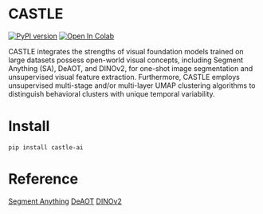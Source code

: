 # CASTLE


[![PyPI version](https://badge.fury.io/py/castle-ai.svg)](https://badge.fury.io/py/castle-ai)
[![Open In Colab](https://colab.research.google.com/assets/colab-badge.svg)](???)

CASTLE integrates the strengths of visual foundation models trained on large datasets possess open-world visual concepts, including Segment Anything (SA), DeAOT, and DINOv2, for one-shot image segmentation and unsupervised visual feature extraction. Furthermore, CASTLE employs unsupervised multi-stage and/or multi-layer UMAP clustering algorithms to distinguish behavioral clusters with unique temporal variability. 

# Install
```
pip install castle-ai
```

# Reference

[Segment Anything](https://github.com/facebookresearch/segment-anything.git)
[DeAOT](https://github.com/z-x-yang/Segment-and-Track-Anything.git)
[DINOv2](https://github.com/facebookresearch/dinov2.git)